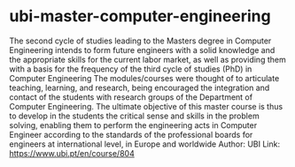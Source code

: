 # ubi-master-computer-engineering
The second cycle of studies leading to the Masters degree in Computer Engineering intends to form future engineers with a solid knowledge and the appropriate skills for the current labor market, as well as providing them with a basis for the frequency of the third cycle of studies (PhD) in Computer Engineering
The modules/courses were thought of to articulate teaching, learning, and research, being encouraged the integration and contact of the students with research groups of the Department of Computer Engineering. The ultimate objective of this master course is thus to develop in the students the critical sense and skills in the problem solving, enabling them to perform the engineering acts in Computer Engineer according to the standards of the professional boards for engineers at international level, in Europe and worldwide
Author: UBI
Link: https://www.ubi.pt/en/course/804
